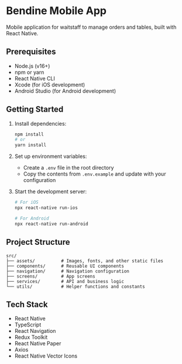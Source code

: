 # Bendine Mobile App

Mobile application for waitstaff to manage orders and tables, built with React Native.

## Prerequisites

- Node.js (v16+)
- npm or yarn
- React Native CLI
- Xcode (for iOS development)
- Android Studio (for Android development)

## Getting Started

1. Install dependencies:
   ```bash
   npm install
   # or
   yarn install
   ```

2. Set up environment variables:
   - Create a `.env` file in the root directory
   - Copy the contents from `.env.example` and update with your configuration

3. Start the development server:
   ```bash
   # For iOS
   npx react-native run-ios
   
   # For Android
   npx react-native run-android
   ```

## Project Structure

```
src/
├── assets/          # Images, fonts, and other static files
├── components/      # Reusable UI components
├── navigation/      # Navigation configuration
├── screens/         # App screens
├── services/        # API and business logic
└── utils/           # Helper functions and constants
```

## Tech Stack

- React Native
- TypeScript
- React Navigation
- Redux Toolkit
- React Native Paper
- Axios
- React Native Vector Icons
